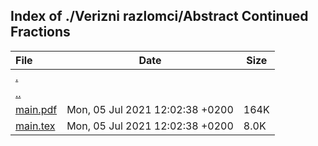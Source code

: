 ## Index of ./Verizni razlomci/Abstract Continued Fractions

File | Date | Size
:--- | --- | ---
[.](.) | |
[..](..) | |
[main.pdf](main.pdf) | Mon, 05 Jul 2021 12:02:38 +0200 | 164K
[main.tex](main.tex) | Mon, 05 Jul 2021 12:02:38 +0200 | 8.0K
